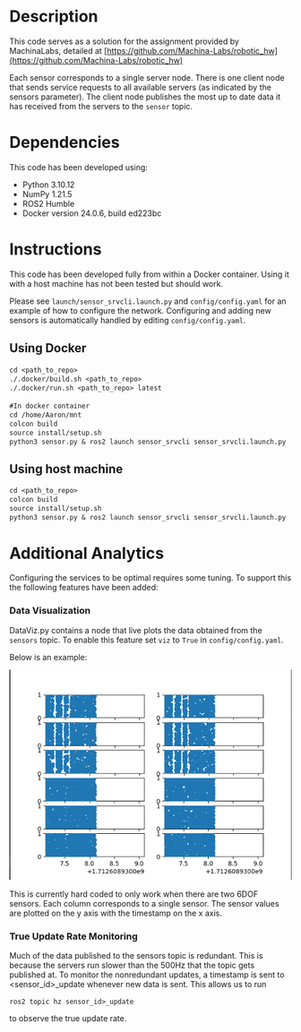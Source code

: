 # Description

This code serves as a solution for the assignment provided by MachinaLabs, detailed at [https://github.com/Machina-Labs/robotic_hw](https://github.com/Machina-Labs/robotic_hw)

Each sensor corresponds to a single server node. There is one client node that sends service requests to all available servers (as indicated by the sensors parameter). The client node publishes the most up to date data it has received from the servers to the `sensor` topic.

# Dependencies

This code has been developed using:

* Python 3.10.12
* NumPy 1.21.5
* ROS2 Humble
* Docker version 24.0.6, build ed223bc

# Instructions

This code has been developed fully from within a Docker container. Using it with a host machine has not been tested but should work.

Please see `launch/sensor_srvcli.launch.py`  and `config/config.yaml` for an example of how to configure the network. Configuring and adding new sensors is automatically handled by editing `config/config.yaml`.

## Using Docker

```
cd <path_to_repo>
./.docker/build.sh <path_to_repo> 
./.docker/run.sh <path_to_repo> latest

#In docker container
cd /home/Aaron/mnt
colcon build
source install/setup.sh
python3 sensor.py & ros2 launch sensor_srvcli sensor_srvcli.launch.py 
```

## Using host machine

```
cd <path_to_repo>
colcon build
source install/setup.sh
python3 sensor.py & ros2 launch sensor_srvcli sensor_srvcli.launch.py 
```

# Additional Analytics

Configuring the services to be optimal requires some tuning. To support this the following features have been added:

### Data Visualization

DataViz.py contains a node that live plots the data obtained from the `sensors` topic. To enable this feature set `viz` to `True` in `config/config.yaml`.

Below is an example:

![Live Plot Example](https://github.com/malkstik/Aaron-Robotic-Soln/blob/master/_images/LivePlot.png?raw=true)

This is currently hard coded to only work when there are two 6DOF sensors. Each column corresponds to a single sensor. The sensor values are plotted on the y axis with the timestamp on the x axis.

### True Update Rate Monitoring

Much of the data published to the sensors topic is redundant. This is because the servers run slower than the 500Hz that the topic gets published at. To monitor the nonredundant updates, a timestamp is sent to <sensor_id>_update whenever new data is sent. This allows us to run

```
ros2 topic hz sensor_id>_update
```

to observe the true update rate.
